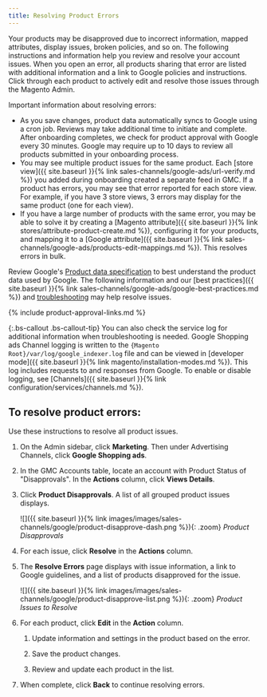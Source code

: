 ```yaml
---
title: Resolving Product Errors
---
```



Your products may be disapproved due to incorrect information, mapped attributes, display issues, broken policies, and so on. The following instructions and information help you review and resolve your account issues. When you open an error, all products sharing that error are listed with additional information and a link to Google policies and instructions. Click through each product to actively edit and resolve those issues through the Magento Admin.

Important information about resolving errors:

* As you save changes, product data automatically syncs to Google using a cron job. Reviews may take additional time to initiate and complete. After onboarding completes, we check for product approval with Google every 30 minutes. Google may require up to 10 days to review all products submitted in your onboarding process.
* You may see multiple product issues for the same product. Each [store view]({{ site.baseurl }}{% link sales-channels/google-ads/url-verify.md %}) you added during onboarding created a separate feed in GMC. If a product has errors, you may see that error reported for each store view. For example, if you have 3 store views, 3 errors may display for the same product (one for each view).
* If you have a large number of products with the same error, you may be able to solve it by creating a [Magento attribute]({{ site.baseurl }}{% link stores/attribute-product-create.md %}), configuring it for your products, and mapping it to a [Google attribute]({{ site.baseurl }}{% link sales-channels/google-ads/products-edit-mappings.md %}). This resolves errors in bulk.

Review Google's [Product data specification][1] to best understand the product data used by Google. The following information and our [best practices]({{ site.baseurl }}{% link sales-channels/google-ads/google-best-practices.md %}) and [troubleshooting][2] may help resolve issues.

{% include product-approval-links.md %}

{:.bs-callout .bs-callout-tip}
You can also check the service log for additional information when troubleshooting is needed. Google Shopping ads Channel logging is written to the `{Magento Root}/var/log/google_indexer.log` file and can be viewed in [developer mode]({{ site.baseurl }}{% link magento/installation-modes.md %}). This log includes requests to and responses from Google. To enable or disable logging, see [Channels]({{ site.baseurl }}{% link configuration/services/channels.md %}).

## To resolve product errors:

Use these instructions to resolve all product issues.

1. On the Admin sidebar, click **Marketing**. Then under Advertising Channels, click **Google Shopping ads**.

1. In the GMC Accounts table, locate an account with Product Status of "Disapprovals". In the **Actions** column, click **Views Details**.

1. Click **Product Disapprovals**. A list of all grouped product issues displays.

    ![]({{ site.baseurl }}{% link images/images/sales-channels/google/product-disapprove-dash.png %}){: .zoom}
    *Product Disapprovals*

1. For each issue, click **Resolve** in the **Actions** column.

1. The **Resolve Errors** page displays with issue information, a link to Google guidelines, and a list of products disapproved for the issue.

    ![]({{ site.baseurl }}{% link images/images/sales-channels/google/product-disapprove-list.png %}){: .zoom}
    *Product Issues to Resolve*

1. For each product, click **Edit** in the **Action** column.

   1. Update information and settings in the product based on the error.

   1. Save the product changes.

   1. Review and update each product in the list.

1. When complete, click **Back** to continue resolving errors.

[1]: https://support.google.com/merchants/answer/7052112
[2]: https://support.magento.com/hc/en-us/articles/360026926371
